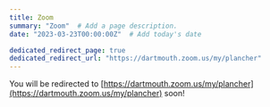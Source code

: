 ```yaml
---
title: Zoom
summary: "Zoom"  # Add a page description.
date: "2023-03-23T00:00:00Z"  # Add today's date

dedicated_redirect_page: true
dedicated_redirect_url: "https://dartmouth.zoom.us/my/plancher"
---
```


You will be redirected to [https://dartmouth.zoom.us/my/plancher](https://dartmouth.zoom.us/my/plancher) soon!